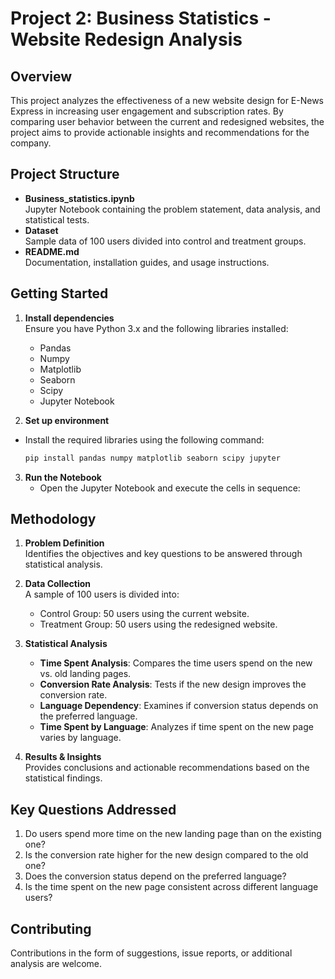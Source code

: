 # Project 2: Business Statistics - Website Redesign Analysis

## Overview
This project analyzes the effectiveness of a new website design for E-News Express in increasing user engagement and subscription rates. By comparing user behavior between the current and redesigned websites, the project aims to provide actionable insights and recommendations for the company.

## Project Structure
- **Business_statistics.ipynb**  
  Jupyter Notebook containing the problem statement, data analysis, and statistical tests.
- **Dataset**  
  Sample data of 100 users divided into control and treatment groups.
- **README.md**  
  Documentation, installation guides, and usage instructions.

## Getting Started
1. **Install dependencies**  
   Ensure you have Python 3.x and the following libraries installed:
   - Pandas
   - Numpy
   - Matplotlib
   - Seaborn
   - Scipy
   - Jupyter Notebook

2. **Set up environment**
- Install the required libraries using the following command:
   ```bash
   pip install pandas numpy matplotlib seaborn scipy jupyter
   ```

3. **Run the Notebook**
   - Open the Jupyter Notebook and execute the cells in sequence:

## Methodology
1. **Problem Definition**  
   Identifies the objectives and key questions to be answered through statistical analysis.
   
2. **Data Collection**  
   A sample of 100 users is divided into:
   - Control Group: 50 users using the current website.
   - Treatment Group: 50 users using the redesigned website.

3. **Statistical Analysis**  
   - **Time Spent Analysis**: Compares the time users spend on the new vs. old landing pages.
   - **Conversion Rate Analysis**: Tests if the new design improves the conversion rate.
   - **Language Dependency**: Examines if conversion status depends on the preferred language.
   - **Time Spent by Language**: Analyzes if time spent on the new page varies by language.

4. **Results & Insights**  
   Provides conclusions and actionable recommendations based on the statistical findings.

## Key Questions Addressed
1. Do users spend more time on the new landing page than on the existing one?
2. Is the conversion rate higher for the new design compared to the old one?
3. Does the conversion status depend on the preferred language?
4. Is the time spent on the new page consistent across different language users?

## Contributing
Contributions in the form of suggestions, issue reports, or additional analysis are welcome.